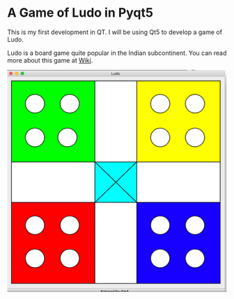 # A Game of Ludo in Pyqt5

This is my first development in QT.
I will be using Qt5 to develop a game of Ludo.

Ludo is a board game quite popular in the Indian
subcontinent. You can read more about this game at
[Wiki](https://en.wikipedia.org/wiki/Ludo_%28board_game%29).

![Ludo Board](screenshots/snapshot.png)
